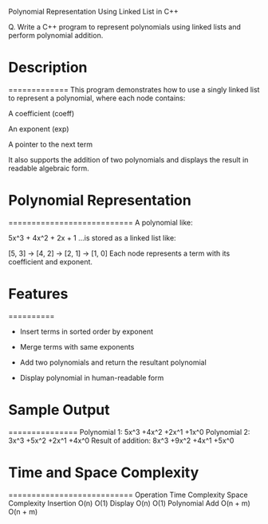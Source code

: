 Polynomial Representation Using Linked List in C++

Q. Write a C++ program to represent polynomials using linked lists and perform polynomial addition.



# Description
=============
This program demonstrates how to use a singly linked list to represent a polynomial, where each node contains:

A coefficient (coeff)

An exponent (exp)

A pointer to the next term

It also supports the addition of two polynomials and displays the result in readable algebraic form.



# Polynomial Representation
===========================
A polynomial like:

5x^3 + 4x^2 + 2x + 1
...is stored as a linked list like:

[5, 3] → [4, 2] → [2, 1] → [1, 0]
Each node represents a term with its coefficient and exponent.



# Features
==========
* Insert terms in sorted order by exponent

* Merge terms with same exponents

* Add two polynomials and return the resultant polynomial

* Display polynomial in human-readable form



# Sample Output
===============
Polynomial 1: 5x^3 +4x^2 +2x^1 +1x^0 
Polynomial 2: 3x^3 +5x^2 +2x^1 +4x^0 
Result of addition: 8x^3 +9x^2 +4x^1 +5x^0 



# Time and Space Complexity
===========================
Operation		Time Complexity	Space Complexity
Insertion		O(n)		O(1)
Display			O(n)		O(1)
Polynomial Add	O(n + m)	O(n + m)